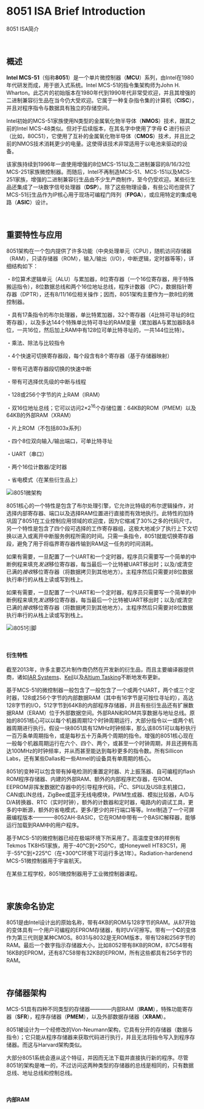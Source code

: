 # 8051 ISA Brief Introduction
8051 ISA简介

<br />

## 概述

**Intel MCS-51**（俗称**8051**）是一个单片微控制器（**MCU**）系列，由Intel在1980年代研发而成，用于嵌入式系统。Intel MCS-51的指令集架构师为John H. Wharton。此芯片的初始版本在1980年代到1990年代非常受欢迎，并且其增强的二进制兼容衍生品在当今仍大受欢迎。它属于一种复杂指令集的计算机（**CISC**），并且对程序指令与数据具有独立的存储空间。

Intel初始的MCS-51家族使用N类型的金属氧化物半导体（**NMOS**）技术，跟其之前的Intel MCS-48类似。但对于后续版本，在其名字中使用了字母 **C** 进行标识（比如，80C51），它使用了互补的金属氧化物半导体（**CMOS**）技术，并且比之前的NMOS技术消耗更少的电量。这使得该技术非常适用于以电池来驱动的设备。

该家族持续到1996年一直使用增强的8位MCS-151以及二进制兼容的8/16/32位MCS-251家族微控制器。而随后，Intel不再制造MCS-51、MCS-151以及MCS-251家族，增强的二进制兼容衍生品由不少生产商制作，至今仍受欢迎。某些衍生品还集成了一块数字信号处理器（**DSP**）。除了这些物理设备，有些公司也提供了MCS-51衍生品作为IP核心用于现场可编程门阵列（**FPGA**），或应用特定的集成电路（**ASIC**）设计。

<br />

## 重要特性与应用

8051架构在一个包内提供了许多功能（中央处理单元（CPU），随机访问存储器（RAM），只读存储器（ROM），输入/输出（I/O），中断逻辑，定时器等等），详细结构如下：

・8位算术逻辑单元（ALU）与累加器，8位寄存器（一个16位寄存器，用于特殊搬运指令），8位数据总线和两个16位地址总线，程序计数器（PC），数据指针寄存器（DPTR），还有8/11/16位相关操作；因而，8051架构主要作为一款8位的微控制器。

・具有17条指令的布尔处理器，单比特累加器，32个寄存器（4比特可寻址的8位寄存器），以及多达144个特殊单比特可寻址的RAM变量（累加器A与累加器B各8位，一共16位，然后加上RAM中有128位可单比特寻址的，一共144位比特）。

・乘法、除法与比较指令

・4个快速可切换寄存器段，每个段含有8个寄存器（基于存储器映射）

・带有可选寄存器段切换的快速中断

・带有可选择优先级的中断与线程

・128或256个字节的片上RAM（IRAM）

・双16位地址总线；它可以访问2×2<sup>16</sup>个存储位置：64KB的ROM（PMEM）以及64KB的外部RAM（XRAM）

・片上ROM（不包括803x系列）

・四个8位双向输入/输出端口，可单比特寻址

・UART（串口）

・两个16位计数器/定时器

・省电模式（在某些衍生品上）

![i8051微架构](https://github.com/zenny-chen/8051-ISA-Brief-Introduction/blob/master/Intel_8051_arch.svg)

8051核心的一个特性是包含了布尔处理引擎，它允许比特级的布尔逻辑操作，对选择内部寄存器、端口以及选择RAM位置进行直接而有效地执行。此特性的加持巩固了8051在工业控制应用领域的欢迎度，因为它缩减了30%之多的代码尺寸。另一个特性是包含了四个段可选择的工作寄存器组，这极大地减少了执行上下文切换以进入或离开中断服务例程所需的时间。只需一条指令，8051就能切换寄存器段，避免了用于将临界寄存器传输到RAM这一任务的时间消耗。

如果有需要，一旦配置了一个UART和一个定时器，程序员只需要写一个简单的中断例程来填充*发送*移位寄存器，每当最后一个比特被UART移出时；以及/或清空已满的*接收*移位寄存器（将数据拷贝到其他地方）。主程序然后只需要对8位数据执行串行的从栈上读或写到栈上。


如果有需要，一旦配置了一个UART和一个定时器，程序员只需要写一个简单的中断例程来填充*发送*移位寄存器，每当最后一个比特被UART移出时；以及/或清空已满的*接收*移位寄存器（将数据拷贝到其他地方）。主程序然后只需要对8位数据执行串行的从栈上读或写到栈上。

![i8051引脚](https://github.com/zenny-chen/8051-ISA-Brief-Introduction/blob/master/Pinagem8031.jpg)

<br />

#### 衍生特性

截至2013年，许多主要芯片制作商仍然在开发新的衍生品，而且主要编译器提供商，诸如[IAR Systems](https://www.iar.com)、[Keil](http://www.keil.com)以及[Altium Tasking](https://www.tasking.com)不断地发布更新。

基于MCS-51的微控制器一般包含了一般包含了一个或两个UART，两个或三个定时器，128或256个字节的内部数据RAM（其中有16字节是可按位寻址的），高达128字节的I/O，512字节到64KB的内部程序存储器，并且有些衍生品还有扩展数据RAM（ERAM）位于外部数据空间。外部RAN和ROM共享数据与地址总线。原始的8051核心可以以每个机器周期12个时钟周期运行，大部分指令以一或两个机器周期进行执行。假设一块8051具有12MHz时钟频率，那么该8051可以每秒执行一百万条单周期指令，或是每秒五十万条两个周期的指令。增强的8051核心现在一般每个机器周期运行在六个、四个、两个，或甚至一个时钟周期，并且还拥有高达100MHz的时钟频率，并从而甚至能达到每秒更多的指令数。所有Sillicon Labs，还有某些Dallas和一些Atmel的设备具有单周期的核心。

8051的变种可以包含带有掉电检测的重置定时器、片上振荡器、自可编程的flash ROM程序存储器、内建的外部RAM、额外的内部程序贮存器，在ROM、EEPROM非挥发数据贮存器中的引导程序代码，I<sup>2</sup>C、SPI以及USB主机接口，CAN或LIN总线，ZigBee或蓝牙无线电模块，PWM生成器、模拟比较器，A/D与D/A转换器、RTC（实时时钟），额外的计数器和定时器，电路内的调试工具，更多的中断源，额外的省电模式，更多/更少的并行端口等等。Intel制造了一个可屏蔽编程版本————8052AH-BASIC，它在ROM中带有一个BASIC解释器，能够运行加载到RAM中的用户程序。

基于MCS-51的微控制器已经在极端环境下所采用了。高温度变体的样例有Tekmos TK8H51家族，用于-40°C到+250°C，或Honeywell HT83C51，用于-55°C到+225°C（在+300°C环境下可运行多达1年）。Radiation-hardenend MCS-51微控制器用于宇宙航天。

在某些工程学校，8051微控制器用于工业微控制器课程。

<br />

## 家族命名协定

8051是由Intel设计出的原始名称，带有4KB的ROM与128字节的RAM。从87开始的变体具有一个用户可编程的EPROM存储器，有时UV可擦写。带有一个**C**的变体作为第三代则是某种CMOS。8031与8032是无ROM版本，带有128和256字节的RAM。最后一个数字指示存储器大小，比如8052带有8KB的ROM，87C54带有16KB的EPROM，还有87C58带有32KB的EPROM，所有这些都具有256字节的RAM。

<br />

## 存储器架构

MCS-51具有四种不同类型的存储器————内部RAM（**IRAM**），特殊功能寄存器（**SFR**），程序存储器（**PMEM**），以及外部数据存储器（**XRAM**）。

8051被设计为一个经修改的Von-Neumann架构，它具有分开的存储器（数据与指令）；它只能从程序存储器来获取代码进行执行，并且无法将指令写入到程序存储器。而这与Harvard架构类似。

大部分8051系统会遵从这个特征，并因而无法下载并直接执行新的程序。尽管8051的架构是唯一的，不过访问这两种类型的存储器的总线是相同的，只有数据总线、地址总线和控制总线。

<br />

#### 内部RAM

